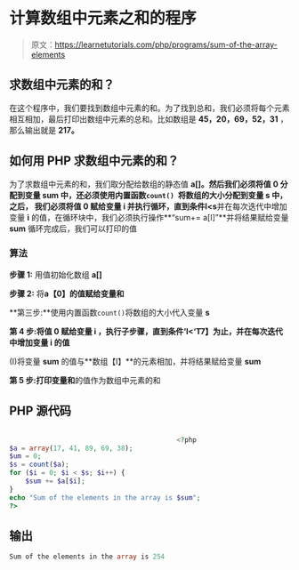 # 计算数组中元素之和的程序

> 原文：<https://learnetutorials.com/php/programs/sum-of-the-array-elements>

## 求数组中元素的和？

在这个程序中，我们要找到数组中元素的和。为了找到总和，我们必须将每个元素相互相加，最后打印出数组中元素的总和。比如数组是 **45，20，69，52，31** ，那么输出就是 **217。**

## 如何用 PHP 求数组中元素的和？

为了求数组中元素的和，我们取分配给数组的静态值 **a[]。**然后我们必须将值 **0** 分配到变量 sum 中，还必须使用内置函数`count() `将数组的大小分配到变量 **s** 中，之后， 我们必须将值 **0** 赋给变量 **i** 并执行循环，直到条件**I<s**并在每次迭代中增加变量 **i** 的值，在循环块中，我们必须执行操作**“sum+= a[I]”**并将结果赋给变量 **sum** 循环完成后，我们可以打印的值

### 算法

**步骤 1:** 用值初始化数组 **a[]**

**步骤 2:** 将**a【0】**的值赋给变量**和**

**第三步:**使用内置函数`count()`将数组的大小代入变量 **s**

**第 4 步:**将值 **0** 赋给变量 **i** ，执行子步骤，直到条件**‘I<‘T7】为止，并在每次迭代中增加变量 **i** 的值**

(I)将变量 **sum** 的值与**数组【I】**的元素相加，并将结果赋给变量 **sum**

**第 5 步:**打印变量**和**的值作为数组中元素的和

## PHP 源代码

```php

                                          <?php
$a = array(17, 41, 89, 69, 38);
$um = 0;
$s = count($a);
for ($i = 0; $i < $s; $i++) {
    $sum += $a[$i];
}
echo "Sum of the elements in the array is $sum";
?>

```

## 输出

```php
Sum of the elements in the array is 254
```